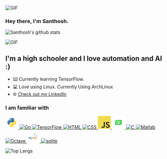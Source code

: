![GIF](https://i.imgur.com/fhVTAyV.gif)

### Hey there, I'm Santhosh.
![Santhosh's github stats](https://github-readme-stats.vercel.app/api?username=santacodes&include_all_commits=true&custom_title=Santhosh's%20stats&theme=gotham&show_icons=true&hide=contribs)

![GIF](https://i.imgur.com/fhVTAyV.gif)

## I'm a high schooler and I love automation and AI :) 
- ⌨️ Currently learning TensorFlow.
- 💻 Love using Linux. Currently Using ArchLinux
- :globe_with_meridians: [Check out my LinkedIn](https://www.linkedin.com/in/santhosh-sundaram-897324204)

### I am familiar with
[<img alt="Python" width="40px" src="https://raw.githubusercontent.com/github/explore/80688e429a7d4ef2fca1e82350fe8e3517d3494d/topics/python/python.png" />
<img alt="Go" width="40px" src="https://golang.org/lib/godoc/images/go-logo-blue.svg" />
<img alt="TensorFlow" width="40px" src="https://upload.wikimedia.org/wikipedia/commons/thumb/2/2d/Tensorflow_logo.svg/1200px-Tensorflow_logo.svg.png" />
<img alt="HTML" width="40px" src="https://www.tel.computerservice.ie/wp-content/uploads/2020/04/1417589451_html-256.png" />
<img alt="CSS" width="40px" src="https://www.kindpng.com/picc/m/464-4640184_css3-png-download-css-icon-transparent-png.png" />
<img alt="JavaScript" width="40px" src="https://raw.githubusercontent.com/github/explore/80688e429a7d4ef2fca1e82350fe8e3517d3494d/topics/javascript/javascript.png" />
<img alt="Qt" width="40px" src="https://raw.githubusercontent.com/github/explore/80688e429a7d4ef2fca1e82350fe8e3517d3494d/topics/qt/qt.png" />
<img alt="C" width="40px" src="https://upload.wikimedia.org/wikipedia/commons/thumb/3/35/The_C_Programming_Language_logo.svg/846px-The_C_Programming_Language_logo.svg.png" />
<img alt="Matlab" width="40px" src="https://i.imgur.com/I7nBlZ5.png" />
<img alt="Octave" width="40px" src="https://www.gnu.org/software/octave/img/octave-logo.svg" />
<img alt="MySQL" width="40px" src="https://raw.githubusercontent.com/github/explore/80688e429a7d4ef2fca1e82350fe8e3517d3494d/topics/mysql/mysql.png" />
<img alt="sqlite" width="60px" src="https://www.sqlite.org/images/sqlite370_banner.gif" />](https://santacodes.github.io)

![Top Langs](https://github-readme-stats.vercel.app/api/top-langs/?username=santacodes&layout=compact&theme=gotham&card_width=1000&langs_count=10)

<!--
**santacodes/santacodes** is a ✨ _special_ ✨ repository because its `README.md` (this file) appears on your GitHub profile.

Here are some ideas to get you started:
- 🔭 I’m currently working on ...
- 👯 I’m looking to collaborate on ...
- 🤔 I’m looking for help with ...
- 💬 Ask me about ...
- 😄 Pronouns: ...
-->
